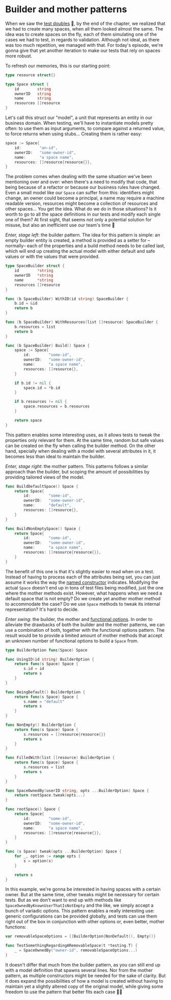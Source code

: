 # Builder and mother patterns

When we saw the [test doubles][test-doubles] 👯, by the end of the chapter, we realized that we had to create many
spaces, when all them looked almost the same. The idea was to create spaces on the fly, each of them simulating one
of the cases we had to test, in regards to validation. Although not ideal, as there was too much repetition,
we managed with that. For today's episode, we're gonna give that yet another iteration to make our tests that rely
on spaces more robust.

To refresh our memories, this is our starting point:

```go
type resource struct{}

type Space struct {
    id        string
    ownerID   string
    name      string
    resources []resource
}
```

Let's call this struct our "model", a unit that represents an entity in our business domain.
When testing, we'll have to instantiate models pretty often: to use them as input arguments,
to compare against a returned value, to force returns when using stubs... Creating them is rather easy:

```go
space := Space{
    id:        "an-id",
    ownerID:   "some-owner-id",
    name:      "a space name",
    resources: []resource{resource{}},
}
```

The problem comes when dealing with the same situation we've been mentioning over and over: when there's a need to
modify that code, that being because of a refactor or because our business rules have changed.
Even a small model like our `Space` can suffer from this: identifiers might change, an owner could become a principal,
a name may require a machine readable version, resources might become a collection of resources and other spaces...
You get the idea. What do we do in those situations? Is it worth to go to all the space definitions in our tests and
modify each single one of them? At first sight, that seems not only a potential solution for misuse,
but also an inefficient use our team's time 💸

_Enter, stage left_: the builder pattern. The idea for this pattern is simple: an empty builder entity is created,
a method is provided as a setter for –normally– each of the properties and a build method needs to be called last,
which will end up creating the actual model with either default and safe values or with the values that were provided.

```go
type SpaceBuilder struct {
    id        *string
    ownerID   *string
    name      *string
    resources []resource
}

func (b SpaceBuilder) WithID(id string) SpaceBuilder {
    b.id = &id
    return b
}

func (b SpaceBuilder) WithResources(list []resource) SpaceBuilder {
    b.resources = list
    return b
}

func (b SpaceBuilder) Build() Space {
    space := Space{
        id:        "some-id",
        ownerID:   "some-owner-id",
        name:      "a space name",
        resources: []resource{},
    }

    if b.id != nil {
        space.id = *b.id
    }

    if b.resources != nil {
        space.resources = b.resources
    }

    return space
}
```

This pattern enables some interesting uses, as it allows tests to tweak the properties only relevant for them.
At the same time, random but safe values can be created on the fly when calling the builder method.
On the other hand, specially when dealing with a model with several attributes in it, it becomes less than ideal to
maintain the builder.

_Enter, stage right_: the mother pattern. This patterns follows a similar approach than the builder, but scoping the
amount of possibilities by providing tailored views of the model.

```go
func BuildDefaultSpace() Space {
    return Space{
        id:        "some-id",
        ownerID:   "some-owner-id",
        name:      "default",
        resources: []resource{},
    }
}

func BuildNonEmptySpace() Space {
    return Space{
        id:        "some-id",
        ownerID:   "some-owner-id",
        name:      "a space name",
        resources: []resource{resource{}},
    }
}
```

The benefit of this one is that it's slightly easier to read when on a test. Instead of having to process each of the
attributes being set, you can just assume it works the way the [named constructor][constructors] indicates.
Modifying the actual `Space` doesn't end up in tons of test files being modified, just the one where the mother
methods exist. However, what happens when we need a default space that is not empty? Do we create yet another mother
method to accommodate the case? Do we use `Space` methods to tweak its internal representation? It's hard to decide.

_Enter swing_: the builder, the mother and [functional options][functional-options]. In order to alleviate the
drawbacks of both the builder and the mother patterns, we can use a combination of both, together with the functional
options pattern. The result would be to provide a limited amount of mother methods that accept an unknown number of
functional options to build a `Space` from.

```go
type BuilderOption func(Space) Space

func UsingID(id string) BuilderOption {
    return func(s Space) Space {
        s.id = id
        return s
    }
}

func BeingDefault() BuilderOption {
    return func(s Space) Space {
        s.name = "default"
        return s
    }
}

func NonEmpty() BuilderOption {
    return func(s Space) Space {
        s.resources = []resource{resource{}}
        return s
    }
}

func FilledWith(list []resource) BuilderOption {
    return func(s Space) Space {
        s.resources = list
        return s
    }
}

func SpaceOwnedBy(userID string, opts ...BuilderOption) Space {
    return rootSpace.tweak(opts...)
}

func rootSpace() Space {
    return Space{
        id:        "some-id",
        ownerID:   "some-owner-id",
        name:      "a space name",
        resources: []resource{resource{}},
    }
}

func (s Space) tweak(opts ...BuilderOption) Space {
    for _, option := range opts {
        s = option(s)
    }

    return s
}
```

In this example, we're gonna be interested in having spaces with a certain owner. But at the same time, other tweaks
might be necessary for certain tests. But as we don't want to end up with methods like
`SpaceOwnedByKnownUserThatIsNotEmpty` and the like, we simply accept a bunch of variadic options.
This pattern enables a really interesting use: generic configurations can be provided globally,
and tests can use them right out of the box in conjunction with other options or, even better, mother functions:

```go
var removableSpaceOptions = []BuilderOption{NonDefault(), Empty()}

func TestSomethingRegardingARemovableSpace(t *testing.T) {
    _ = SpaceOwnedBy("owner-id", removableSpaceOptions...)
}
```

It doesn't differ that much from the builder pattern, as you can still end up with a model definition that spawns
several lines. Nor from the mother pattern, as multiple constructors might be needed for the sake of clarity.
But it does expand the possibilities of how a model is created without having to maintain yet a slightly altered
copy of the original model, while giving some freedom to use the pattern that better fits each case 🤷‍♂️

[test-doubles]: ../test-doubles
[constructors]: ../constructors
[functional-options]: ../functional-options
